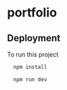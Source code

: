 
# portfolio




## Deployment

To run this project

```bash
  npm install
```
```bash
  npm run dev
```


